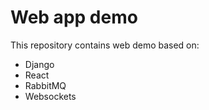 # Web app demo

This repository contains web demo based on:
- Django
- React
- RabbitMQ
- Websockets
